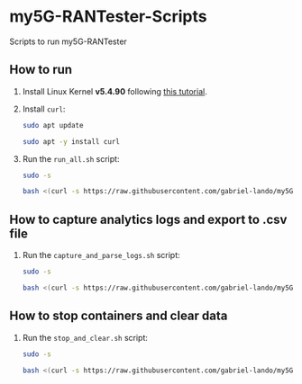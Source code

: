 # my5G-RANTester-Scripts
Scripts to run my5G-RANTester

## How to run
1. Install Linux Kernel **v5.4.90** following [this tutorial](https://www.how2shout.com/linux/how-to-change-default-kernel-in-ubuntu-22-04-20-04-lts/).

2. Install `curl`:

    ```bash
    sudo apt update
    ```
    
    ```bash
    sudo apt -y install curl
    ```

3. Run the `run_all.sh` script:

    ```bash
    sudo -s
    ```

    ```bash
    bash <(curl -s https://raw.githubusercontent.com/gabriel-lando/my5G-RANTester-Scripts/main/run_all.sh) -c
    ```

## How to capture analytics logs and export to .csv file

1. Run the `capture_and_parse_logs.sh` script:

    ```bash
    sudo -s
    ```

    ```bash
    bash <(curl -s https://raw.githubusercontent.com/gabriel-lando/my5G-RANTester-Scripts/main/capture_and_parse_logs.sh) my5grantester_logs.csv
    ```

## How to stop containers and clear data

1. Run the `stop_and_clear.sh` script:

    ```bash
    sudo -s
    ```

    ```bash
    bash <(curl -s https://raw.githubusercontent.com/gabriel-lando/my5G-RANTester-Scripts/main/stop_and_clear.sh)
    ```
